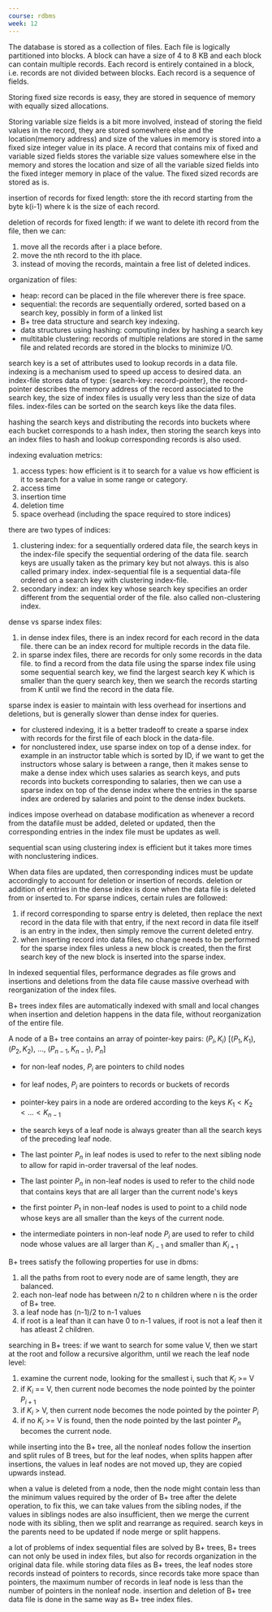 ```yaml
---
course: rdbms
week: 12
---
```

The database is stored as a collection of files. Each file is logically partitioned into blocks. A block can have a size of 4 to 8 KB and each block can contain multiple records. Each record is entirely contained in a block, i.e. records are not divided between blocks. Each record is a sequence of fields.

Storing fixed size records is easy, they are stored in sequence of memory with equally sized allocations.

Storing variable size fields is a bit more involved, instead of storing the field values in the record, they are stored somewhere else and the location(memory address) and size of the values in memory is stored into a fixed size integer value in its place.
A record that contains mix of fixed and variable sized fields stores the variable size values somewhere else in the memory and stores the location and size of all the variable sized fields into the fixed integer memory in place of the value. The fixed sized records are stored as is.

insertion of records for fixed length: store the ith record starting from the byte k(i-1) where k is the size of each record.

deletion of records for fixed length: if we want to delete ith record from the file, then we can:
1. move all the records after i a place before.
2. move the nth record to the ith place.
3. instead of moving the records, maintain a free list of deleted indices.

organization of files:
- heap: record can be placed in the file wherever there is free space.
- sequential: the records are sequentially ordered, sorted based on a search key, possibly in form of a linked list
- B+ tree data structure and search key indexing.
- data structures using hashing: computing index by hashing a search key
- multitable clustering: records of multiple relations are stored in the same file and related records are stored in the blocks to minimize I/O.

search key is a set of attributes used to lookup records in a data file.
indexing is a mechanism used to speed up access to desired data.
an index-file stores data of type: {search-key: record-pointer}, the record-pointer describes the memory address of the record associated to the search key, the size of index files is usually very less than the size of data files. index-files can be sorted on the search keys like the data files.

hashing the search keys and distributing the records into buckets where each bucket corresponds to a hash index, then storing the search keys into an index files to hash and lookup corresponding records is also used.

indexing evaluation metrics:
1. access types: how efficient is it to search for a value vs how efficient is it to search for a value in some range or category.
2. access time
3. insertion time
4. deletion time
5. space overhead (including the space required to store indices)

there are two types of indices:
1. clustering index: for a sequentially ordered data file, the search keys in the index-file specify the sequential ordering of the data file. search keys are usually taken as the primary key but not always. this is also called primary index. index-sequential file is a sequential data-file ordered on a search key with clustering index-file.
2. secondary index: an index key whose search key specifies an order different from the sequential order of the file. also called non-clustering index.

dense vs sparse index files:
1. in dense index files, there is an index record for each record in the data file. there can be an index record for multiple records in the data file.
2. in sparse index files, there are records for only some records in the data file. to find a record from the data file using the sparse index file using some sequential search key, we find the largest search key K which is smaller than the query search key, then we search the records starting from K until we find the record in the data file.

sparse index is easier to maintain with less overhead for insertions and deletions, but is generally slower than dense index for queries.

- for clustered indexing, it is a better tradeoff to create a sparse index with records for the first file of each block in the data-file.
- for nonclustered index, use sparse index on top of a dense index. for example in an instructor table which is sorted by ID, if we want to get the instructors whose salary is between a range, then it makes sense to make a dense index which uses salaries as search keys, and puts records into buckets corresponding to salaries, then we can use a sparse index on top of the dense index where the entries in the sparse index are ordered by salaries and point to the dense index buckets.

indices impose overhead on database modification as whenever a record from the datafile must be added, deleted or updated, then the corresponding entries in the index file must be updates as well.

sequential scan using clustering index is efficient but it takes more times with nonclustering indices.

When data files are updated, then corresponding indices must be update accordingly to account for deletion or insertion of records. deletion or addition of entries in the dense index is done when the data file is deleted from or inserted to. For sparse indices, certain rules are followed:
1. if record corresponding to sparse entry is deleted, then replace the next record in the data file with that entry, if the next record in data file itself is an entry in the index, then simply remove the current deleted entry.
2. when inserting record into data files, no change needs to be performed for the sparse index files unless a new block is created, then the first search key of the new block is inserted into the sparse index.

In indexed sequential files, performance degrades as file grows and insertions and deletions from the data file cause massive overhead with reorganization of the index files. 

B+ trees index files are automatically indexed with small and local changes when insertion and deletion happens in the data file, without reorganization of the entire file.

A node of a B+ tree contains an array of pointer-key pairs: $(P_i, K_i)$
\[$(P_1, K_1)$, $(P_2, K_2)$, $\dots$, $(P_{n-1}, K_{n-1})$, $P_n$]
- for non-leaf nodes, $P_i$ are pointers to child nodes
- for leaf nodes, $P_i$ are pointers to records or buckets of records 

- pointer-key pairs in a node are ordered according to the keys $K_1<K_2<...<K_{n-1}$
- the search keys of a leaf node is always greater than all the search keys of the preceding leaf node.

- The last pointer $P_n$ in leaf nodes is used to refer to the next sibling node to allow for rapid in-order traversal of the leaf nodes.
- The last pointer $P_n$ in non-leaf nodes is used to refer to the child node that contains keys that are all larger than the current node's keys
- the first pointer $P_1$ in non-leaf nodes is used to point to a child node whose keys are all smaller than the keys of the current node.
- the intermediate pointers in non-leaf node $P_i$ are used to refer to child node whose values are all larger than $K_{i-1}$ and smaller than $K_{i+1}$


B+ trees satisfy the following properties for use in dbms:
1. all the paths from root to every node are of same length, they are balanced.
2. each non-leaf node has between n/2 to n children where n is the order of B+ tree.
3. a leaf node has (n-1)/2 to n-1 values
4. if root is a leaf than it can have 0 to n-1 values, if root is not a leaf then it has atleast 2 children.

searching in B+ trees:
if we want to search for some value V, then we start at the root and follow a recursive algorithm, until we reach the leaf node level:
1. examine the current node, looking for the smallest i, such that $K_i$ >= V
2. if $K_i$ == V, then current node becomes the node pointed by the pointer $P_{i+1}$
3. if $K_i$ > V, then current node becomes the node pointed by the pointer $P_{i}$
4. if no $K_i$ >= V is found, then the node pointed by the last pointer $P_n$ becomes the current node.

while inserting into the B+ tree, all the nonleaf nodes follow the insertion and split rules of B trees, but for the leaf nodes, when splits happen after insertions, the values in leaf nodes are not moved up, they are copied upwards instead.

when a value is deleted from a node, then the node might contain less than the minimum values required by the order of B+ tree after the delete operation, to fix this, we can take values from the sibling nodes, if the values in siblings nodes are also insufficient, then we merge the current node with its sibling, then we split and rearrange as required.
search keys in the parents need to be updated if node merge or split happens.

a lot of problems of index sequential files are solved by B+ trees, B+ trees can not only be used in index files, but also for records organization in the original data file. while storing data files as B+ trees, the leaf nodes store records instead of pointers to records, since records take more space than pointers, the maximum number of records in leaf node is less than the number of pointers in the nonleaf node. insertion and deletion of B+ tree data file is done in the same way as B+ tree index files.